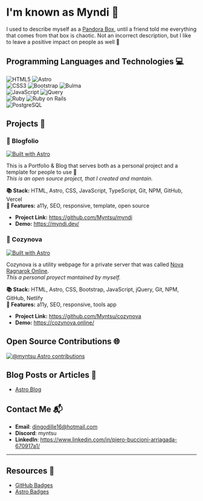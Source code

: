 # I'm known as Myndi 👋

I used to describe myself as a [Pandora Box](https://en.wikipedia.org/wiki/Pandora%27s_box), until a friend told me everything that comes from that box is chaotic. 
Not an incorrect description, but I like to leave a positive impact on people as well 💞

## Programming Languages and Technologies 💻

![HTML5](https://img.shields.io/badge/HTML5-E34F26?style=flat-square&logo=html5&logoColor=white)
![Astro](https://img.shields.io/badge/Astro-4245ff?style=flat-square&logo=astro&logoColor=white)  
![CSS3](https://img.shields.io/badge/CSS3-1572B6?style=flat-square&logo=css3&logoColor=white)
![Bootstrap](https://img.shields.io/badge/Bootstrap-7952B3?style=flat-square&logo=bootstrap&logoColor=white)
![Bulma](https://img.shields.io/badge/Bulma-46fbb3?style=flat-square&logo=bulma&logoColor=black)  
![JavaScript](https://img.shields.io/badge/JavaScript-F7DF1E?style=flat-square&logo=javascript&logoColor=black)
![jQuery](https://img.shields.io/badge/jQuery-f7861c?style=flat-square&logo=jquery&logoColor=white)  
![Ruby](https://img.shields.io/badge/Ruby-CC342D?style=flat-square&logo=ruby&logoColor=white)
![Ruby on Rails](https://img.shields.io/badge/Ruby_on_Rails-CC0000?style=flat-square&logo=ruby-on-rails&logoColor=white)  
![PostgreSQL](https://img.shields.io/badge/SQL-100000?style=flat-square&logo=postgresql&logoColor=white&labelColor=3168DA&color=3168DA)

## Projects 🚀

### 🧡 Blogfolio

[![Built with Astro](https://astro.badg.es/v2/built-with-astro/tiny.svg)](https://astro.build)

This is a Portfolio & Blog that serves both as a personal project and a template for people to use 🤗  
*This is an open source project, that I created and mantain.* 

**📚 Stack:** HTML, Astro, CSS, JavaScript, TypeScript, Git, NPM, GitHub, Vercel  
**🎀 Features:** a11y, SEO, responsive, template, open source

- **Project Link:** https://github.com/Myntsu/myndi
- **Demo:** https://myndi.dev/

### 💙 Cozynova

[![Built with Astro](https://astro.badg.es/v2/built-with-astro/tiny.svg)](https://astro.build)

Cozynova is a utility webpage for a private server that was called [Nova Ragnarok Online](https://www.novaragnarok.com/?module=main).   
*This a personal proyect mantained by myself.*

**📚 Stack:** HTML, Astro, CSS, Bootstrap, JavaScript, jQuery, Git, NPM, GitHub, Netlify  
**🎀 Features:** a11y, SEO, responsive, tools app

- **Project Link:** https://github.com/Myntsu/cozynova
- **Demo:** https://cozynova.online/

## Open Source Contributions 🌐

[![@myntsu Astro contributions](https://astro.badg.es/v2/contributor/myntsu.svg)](https://astro.badg.es/contributor/myntsu/)

## Blog Posts or Articles 📝

- [Astro Blog](https://myndi.dev/blog/)

## Contact Me 📬

- **Email**: dingodille16@hotmail.com 
- **Discord**: myntsu
- **LinkedIn**: https://www.linkedin.com/in/piero-buccioni-arriagada-670917a1/

---

## Resources 💪

- [GitHub Badges](https://kapasia-dev-ed.my.site.com/Badges4Me/s/)
- [Astro Badges](https://astro.badg.es/)
